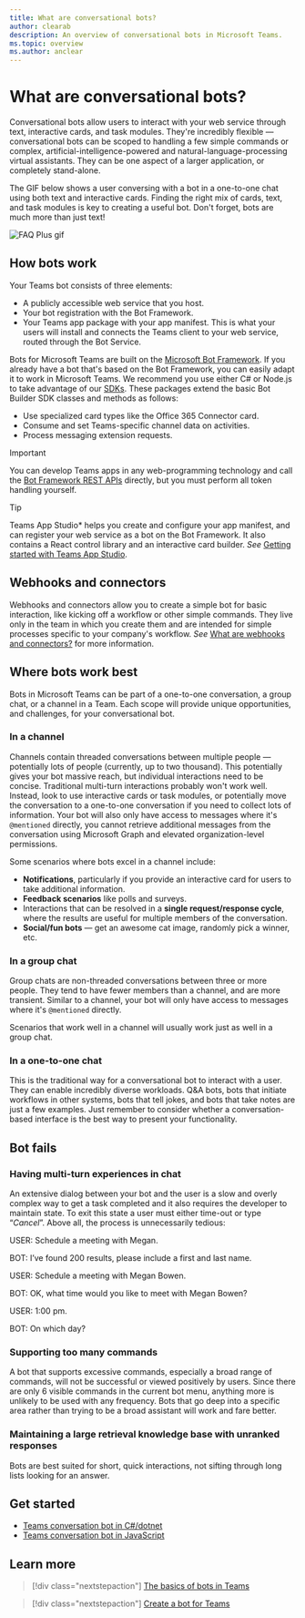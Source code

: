 ```yaml
---
title: What are conversational bots?
author: clearab
description: An overview of conversational bots in Microsoft Teams.
ms.topic: overview
ms.author: anclear
---
```

# What are conversational bots?

Conversational bots allow users to interact with your web service through text, interactive cards, and task modules. They're incredibly flexible — conversational bots can be scoped to handling a few simple commands or complex, artificial-intelligence-powered and natural-language-processing virtual assistants. They can be one aspect of a larger application, or completely stand-alone.

The GIF below shows a user conversing with a bot in a one-to-one chat using both text and interactive cards. Finding the right mix of cards, text, and task modules is key to creating a useful bot. Don't forget, bots are much more than just text!

![FAQ Plus gif](~/assets/images/FAQPlusEndUser.gif)

## How bots work

Your Teams bot consists of three elements:

* A publicly accessible web service that you host.
* Your bot registration with the Bot Framework.
* Your Teams app package with your app manifest. This is what your users will install and connects the Teams client to your web service, routed through the Bot Service.

Bots for Microsoft Teams are built on the [Microsoft Bot Framework](https://dev.botframework.com/). If you already have a bot that's based on the Bot Framework, you can easily adapt it to work in Microsoft Teams. We recommend you use either C# or Node.js to take advantage of our [SDKs](/microsoftteams/platform/#pivot=sdk-tools). These packages extend the basic Bot Builder SDK classes and methods as follows:

* Use specialized card types like the Office 365 Connector card.
* Consume and set Teams-specific channel data on activities.
* Process messaging extension requests.

> [!IMPORTANT]
> You can develop Teams apps in any web-programming technology and call the [Bot Framework REST APIs](/bot-framework/rest-api/bot-framework-rest-overview) directly, but you must perform all token handling yourself.

> [!TIP]
> Teams App Studio* helps you create and configure your app manifest, and can register your web service as a bot on the Bot Framework. It also contains a React control library and an interactive card builder. *See* [Getting started with Teams App Studio](~/concepts/build-and-test/app-studio-overview.md).

## Webhooks and connectors

Webhooks and connectors allow you to create a simple bot for basic interaction, like kicking off a workflow or other simple commands. They live only in the team in which you create them and are intended for simple processes specific to your company's workflow. *See* [What are webhooks and connectors?](~/webhooks-and-connectors/what-are-webhooks-and-connectors.md) for more information.

## Where bots work best

Bots in Microsoft Teams can be part of a one-to-one conversation, a group chat, or a channel in a Team. Each scope will provide unique opportunities, and challenges, for your conversational bot.

### In a channel

Channels contain threaded conversations between multiple people — potentially lots of people (currently, up to two thousand). This potentially gives your bot massive reach, but individual interactions need to be concise. Traditional multi-turn interactions probably won't work well. Instead, look to use interactive cards or task modules, or potentially move the conversation to a one-to-one conversation if you need to collect lots of information. Your bot will also only have access to messages where it's `@mentioned` directly, you cannot retrieve additional messages from the conversation using Microsoft Graph and elevated organization-level permissions.

Some scenarios where bots excel in a channel include:

* **Notifications**, particularly if you provide an interactive card for users to take additional information.
* **Feedback scenarios** like polls and surveys.
* Interactions that can be resolved in a **single request/response cycle**, where the results are useful for multiple members of the conversation.
* **Social/fun bots** — get an awesome cat image, randomly pick a winner, etc.

### In a group chat

Group chats are non-threaded conversations between three or more people. They tend to have fewer members than a channel, and are more transient. Similar to a channel, your bot will only have access to messages where it's `@mentioned` directly.

Scenarios that work well in a channel will usually work just as well in a group chat.

### In a one-to-one chat

This is the traditional way for a conversational bot to interact with a user. They can enable incredibly diverse workloads. Q&A bots, bots that initiate workflows in other systems, bots that tell jokes, and bots that take notes are just a few examples. Just remember to consider whether a conversation-based interface is the best way to present your functionality.

## Bot fails

### Having multi-turn experiences in chat

An extensive dialog between your bot and the user is a slow and overly complex way to get a task completed and it also requires the developer to maintain state. To exit this state a user must either time-out or type “*Cancel*”. Above all, the process is unnecessarily tedious:

USER: Schedule a meeting with Megan.

BOT: I’ve found 200 results, please include a first and last name.

USER: Schedule a meeting with Megan Bowen.

BOT: OK, what time would you like to meet with Megan Bowen?

USER: 1:00 pm.

BOT: On which day?

### Supporting too many commands

A bot that supports excessive commands, especially a broad range of commands, will not be successful or viewed positively by users. Since there are only 6 visible commands in the current bot menu, anything more is unlikely to be used with any frequency. Bots that go deep into a specific area rather than trying to be a broad assistant will work and fare better.

### Maintaining a large retrieval knowledge base with unranked responses

Bots are best suited for short, quick interactions, not sifting through long lists looking for an answer.

## Get started

* [Teams conversation bot in C#/dotnet](https://github.com/microsoft/BotBuilder-Samples/tree/master/samples/csharp_dotnetcore/57.teams-conversation-bot)
* [Teams conversation bot in JavaScript](https://github.com/microsoft/BotBuilder-Samples/tree/master/samples/javascript_nodejs/57.teams-conversation-bot)

## Learn more

> [!div class="nextstepaction"]
> [The basics of bots in Teams](~/bots/bot-basics.md)

> [!div class="nextstepaction"]
> [Create a bot for Teams](~/bots/how-to/create-a-bot-for-teams.md)
